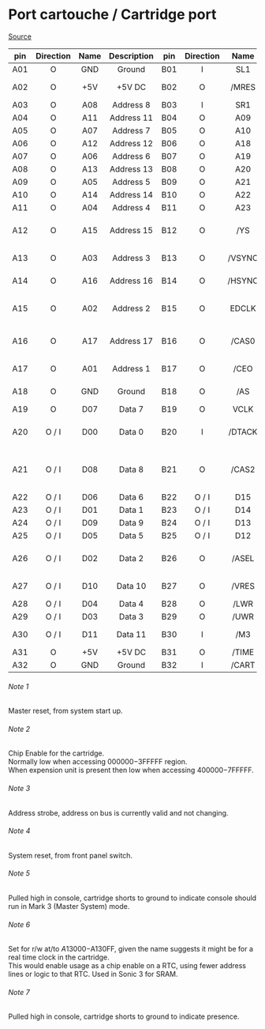 # Port cartouche / Cartridge port

[Source](https://melaircraft.net/2019/01/17/sega-megadrive-genesis-cartridge-pinout/)

| pin | Direction | Name | Description | pin | Direction | Name   | Description                    | 
|:-:  |:-:        |:-:   |:-:          |:-:  |:-:        |:-:     |:-:                             |
| A01 | O         | GND  | Ground      | B01 | I         | SL1    | Left Audio                     |
| A02 | O         | +5V  | +5V DC      | B02 | O         | /MRES  | Master reset [Note 1](#note-1) | 
| A03 | O         | A08  | Address 8   | B03 | I         | SR1    | Right Audio                    |
| A04 | O         | A11  | Address 11  | B04 | O         | A09    | Address 09                     |
| A05 | O         | A07  | Address 7   | B05 | O         | A10    | Address 10                     |
| A06 | O         | A12  | Address 12  | B06 | O         | A18    | Address 18                     |
| A07 | O         | A06  | Address 6   | B07 | O         | A19    | Address 19                     |
| A08 | O         | A13  | Address 13  | B08 | O         | A20    | Address 20                     |
| A09 | O         | A05  | Address 5   | B09 | O         | A21    | Address 21                     |
| A10 | O         | A14  | Address 14  | B10 | O         | A22    | Address 22                     |
| A11 | O         | A04  | Address 4   | B11 | O         | A23    | Address 23                     |
| A12 | O         | A15  | Address 15  | B12 | O         | /YS    | VDP is currently drawing the backdrop colour |
| A13 | O         | A03  | Address 3   | B13 | O         | /VSYNC | Vertical sync pulse            |
| A14 | O         | A16  | Address 16  | B14 | O         | /HSYNC | Horizonal sync pulse           |
| A15 | O         | A02  | Address 2   | B15 | O         | EDCLK  | External Dot Clock (~13.4 or 10.7 MHz) |
| A16 | O         | A17  | Address 17  | B16 | O         | /CAS0  | Read or Write on $000000-$DFFFFF region |
| A17 | O         | A01  | Address 1   | B17 | O         | /CEO   | Chip Enable [Note 2](#note-2)  |
| A18 | O         | GND  | Ground      | B18 | O         | /AS    | Address strobe [Note 3](#note-3) |
| A19 | O         | D07  | Data 7      | B19 | O         | VCLK   | 68K Clock                      |
| A20 | O / I     | D00  | Data 0      | B20 | I         | /DTACK | Data acknowledge to 68K        |
| A21 | O / I     | D08  | Data 8      | B21 | O         | /CAS2  | Read or Write on $E00000-$FFFFFF region, maybe (Upper 2MB) |
| A22 | O / I     | D06  | Data 6      | B22 | O / I     | D15    | Data 15                        |
| A23 | O / I     | D01  | Data 1      | B23 | O / I     | D14    | Data 14                        |
| A24 | O / I     | D09  | Data 9      | B24 | O / I     | D13    | Data 13                        |
| A25 | O / I     | D05  | Data 5      | B25 | O / I     | D12    | Data 12                        |
| A26 | O / I     | D02  | Data 2      | B26 | O         | /ASEL  | Read or Write on $000000-$7FFFFF region |
| A27 | O / I     | D10  | Data 10     | B27 | O         | /VRES  | System reset [Note 4](#note-4) |
| A28 | O / I     | D04  | Data 4      | B28 | O         | /LWR   | -                              |
| A29 | O / I     | D03  | Data 3      | B29 | O         | /UWR   | -                              |
| A30 | O / I     | D11  | Data 11     | B30 | I         | /M3    | Master System mode [Note 5](#note-5) |
| A31 | O         | +5V  | +5V DC      | B31 | O         | /TIME  | [Note 6](#note-6)              |
| A32 | O         | GND  | Ground      | B32 | I         | /CART  | [Note 7](#note-7)              |

###### Note 1
Master reset, from system start up.
###### Note 2
Chip Enable for the cartridge.\
Normally low when accessing $000000-$3FFFFF region.\
When expension unit is present then low when accessing $400000-$7FFFFF.
###### Note 3
Address strobe, address on bus is currently valid and not changing.
###### Note 4
System reset, from front panel switch.
###### Note 5
Pulled high in console, cartridge shorts to ground to indicate console should run in Mark 3 (Master System) mode.
###### Note 6
Set for r/w at/to $A13000-$A130FF, given the name suggests it might be for a real time clock in the cartridge.\
This would enable usage as a chip enable on a RTC, using fewer address lines or logic to that RTC. Used in Sonic 3 for SRAM.
###### Note 7
Pulled high in console, cartridge shorts to ground to indicate presence.
